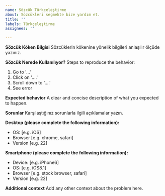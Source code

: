 ```yaml
---
name: Sözcük Türkçeleştirme
about: Sözcükleri seçmekte bize yardım et.
title: ''
labels: Türkçeleştirme
assignees: ''

---
```


**Sözcük Köken Bilgisi**
Sözcüklerin kökenine yönelik bilgileri anlaşılır ölçüde yazınız.

**Sözcük Nerede Kullanılıyor?**
Steps to reproduce the behavior:
1. Go to '...'
2. Click on '....'
3. Scroll down to '....'
4. See error

**Expected behavior**
A clear and concise description of what you expected to happen.

**Sorunlar**
Karşılaştığınız sorunlarla ilgili açıklamalar yazın.

**Desktop (please complete the following information):**
 - OS: [e.g. iOS]
 - Browser [e.g. chrome, safari]
 - Version [e.g. 22]

**Smartphone (please complete the following information):**
 - Device: [e.g. iPhone6]
 - OS: [e.g. iOS8.1]
 - Browser [e.g. stock browser, safari]
 - Version [e.g. 22]

**Additional context**
Add any other context about the problem here.

